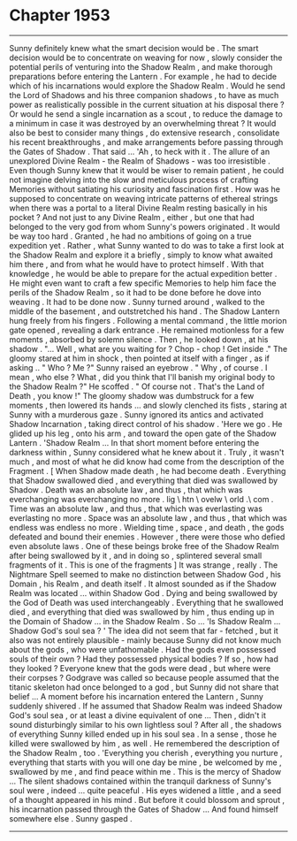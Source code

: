 
# Chapter 1953


---

Sunny definitely knew what the smart decision would be .
The smart decision would be to concentrate on weaving for now , slowly consider the potential perils of venturing into the Shadow Realm , and make thorough preparations before entering the Lantern .
For example , he had to decide which of his incarnations would explore the Shadow Realm . Would he send the Lord of Shadows and his three companion shadows , to have as much power as realistically possible in the current situation at his disposal there ? Or would he send a single incarnation as a scout , to reduce the damage to a minimum in case it was destroyed by an overwhelming threat ? It would also be best to consider many things , do extensive research , consolidate his recent breakthroughs , and make arrangements before passing through the Gates of Shadow .
That said ...
'Ah , to heck with it .
The allure of an unexplored Divine Realm - the Realm of Shadows - was too irresistible . Even though Sunny knew that it would be wiser to remain patient , he could not imagine delving into the slow and meticulous process of crafting Memories without satiating his curiosity and fascination first .
How was he supposed to concentrate on weaving intricate patterns of ethereal strings when there was a portal to a literal Divine Realm resting basically in his pocket ? And not just to any Divine Realm , either , but one that had belonged to the very god from whom Sunny's powers originated .
It would be way too hard .
Granted , he had no ambitions of going on a true expedition yet . Rather , what Sunny wanted to do was to take a first look at the Shadow Realm and explore it a briefly , simply to know what awaited him there , and from what he would have to protect himself .
With that knowledge , he would be able to prepare for the actual expedition better . He might even want to craft a few specific Memories to help him face the perils of the Shadow Realm , so it had to be done before he dove into weaving .
It had to be done now .
Sunny turned around , walked to the middle of the basement , and outstretched his hand . The Shadow Lantern hung freely from his fingers . Following a mental command , the little morion gate opened , revealing a dark entrance .
He remained motionless for a few moments , absorbed by solemn silence . Then , he looked down , at his shadow .
"... Well , what are you waiting for ? Chop - chop ! Get inside ."
The gloomy stared at him in shock , then pointed at itself with a finger , as if asking ..
" Who ? Me ?"
Sunny raised an eyebrow .
" Why , of course . I mean , who else ? What , did you think that I'll banish my original body to the Shadow Realm ?"
He scoffed .
" Of course not . That's the Land of Death , you know !"
The gloomy shadow was dumbstruck for a few moments , then lowered its hands ... and slowly clenched its fists , staring at Sunny with a murderous gaze . Sunny ignored its antics and activated Shadow Incarnation , taking direct control of his shadow .
'Here we go .
He glided up his leg , onto his arm , and toward the open gate of the Shadow Lantern .
'Shadow Realm ...
In that short moment before entering the darkness within , Sunny considered what he knew about it .
Truly , it wasn't much , and most of what he did know had come from the description of the Fragment .
[ When Shadow made death , he had become death . Everything that Shadow swallowed died , and everything that died was swallowed by Shadow . Death was an absolute law , and thus , that which was everchanging was everchanging no more . lig \ htn \ ovelw \ orld .\ com . Time was an absolute law , and thus , that which was everlasting was everlasting no more . Space was an absolute law , and thus , that which was endless was endless no more . Wielding time , space , and death , the gods defeated and bound their enemies .
However , there were those who defied even absolute laws . One of these beings broke free of the Shadow Realm after being swallowed by it , and in doing so , splintered several small fragments of it . This is one of the fragments ]
It was strange , really . The Nightmare Spell seemed to make no distinction between Shadow God , his Domain , his Realm , and death itself . It almost sounded as if the Shadow Realm was located ... within Shadow God .
Dying and being swallowed by the God of Death was used interchangeably . Everything that he swallowed died , and everything that died was swallowed by him , thus ending up in the Domain of Shadow ... in the Shadow Realm .
So ...
'Is Shadow Realm ... Shadow God's soul sea ? '
The idea did not seem that far - fetched , but it also was not entirely plausible - mainly because Sunny did not know much about the gods , who were unfathomable .
Had the gods even possessed souls of their own ?
Had they possessed physical bodies ? If so , how had they looked ?
Everyone knew that the gods were dead , but where were their corpses ? Godgrave was called so because people assumed that the titanic skeleton had once belonged to a god , but Sunny did not share that belief ...
A moment before his incarnation entered the Lantern , Sunny suddenly shivered . If he assumed that Shadow Realm was indeed Shadow God's soul sea , or at least a divine equivalent of one ...
Then , didn't it sound disturbingly similar to his own lightless soul ?
After all , the shadows of everything Sunny killed ended up in his soul sea . In a sense , those he killed were swallowed by him , as well .
He remembered the description of the Shadow Realm , too .
'Everything you cherish , everything you nurture , everything that starts with you will one day be mine , be welcomed by me , swallowed by me , and find peace within me . This is the mercy of Shadow ...
The silent shadows contained within the tranquil darkness of Sunny's soul were , indeed ... quite peaceful .
His eyes widened a little , and a seed of a thought appeared in his mind .
But before it could blossom and sprout , his incarnation passed through the Gates of Shadow ...
And found himself somewhere else .
Sunny gasped .

---

